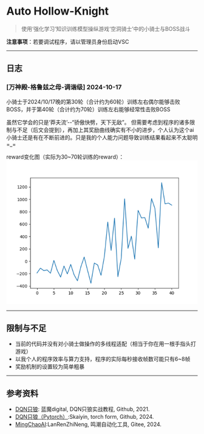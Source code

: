# Auto Hollow-Knight

>使用‘强化学习’知识训练模型操纵游戏‘空洞骑士’中的小骑士与BOSS战斗

**注意事项**：若要调试程序，请以管理员身份启动VSC

---

## 日志

### [万神殿-格鲁兹之母-调谐级] 2024-10-17

小骑士于2024/10/17晚的第30轮（合计约为60轮）训练左右偶尔能够击败BOSS，并于第40轮（合计约为70轮）训练左右能够经常性击败BOSS

虽然它学会的只是‘莽夫流’--“骄傲快劈，天下无敌”。
但需要考虑到程序的诸多限制与不足（后文会提到），再加上其奖励曲线确实有不小的进步，个人认为这个ai小骑士还是有在不断前进的。只是我的个人能力问题导致训练结果看起来不太聪明=_=

reward变化图（实际为30~70轮训练的reward）：
![alt text](backend/rsc/images/3rd_try_2024_10_17/reward_40.png)

---

## 限制与不足

- 当前的代码并没有对小骑士做操作的多线程适配（相当于你在用一根手指头打游戏）
- 以我个人的程序效率与算力支持，程序的实际每秒接收帧数可能只有6~8帧
- 奖励机制的设置较为简单粗暴

---

## 参考资料

- [DQN只狼](https://github.com/analoganddigital/DQN_play_sekiro/blob/main/README.md): 蓝魔digital, DQN只狼实战教程, Github, 2021.
- [DQN只狼（Pytorch）](https://github.com/Skaiyin/DQN_play_blood):Skaiyin, torch form, Github, 2024.
- [MingChaoAI](https://gitee.com/LanRenZhiNeng/ming-chao-ai):LanRenZhiNeng, 鸣潮自动化工具, Gitee, 2024.
